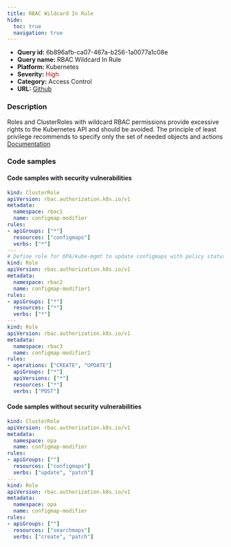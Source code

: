 ```yaml
---
title: RBAC Wildcard In Rule
hide:
  toc: true
  navigation: true
---
```


<style>
  .highlight .hll {
    background-color: #ff171742;
  }
  .md-content {
    max-width: 1100px;
    margin: 0 auto;
  }
</style>

-   **Query id:** 6b896afb-ca07-467a-b256-1a0077a1c08e
-   **Query name:** RBAC Wildcard In Rule
-   **Platform:** Kubernetes
-   **Severity:** <span style="color:#C00">High</span>
-   **Category:** Access Control
-   **URL:** [Github](https://github.com/Checkmarx/kics/tree/master/assets/queries/k8s/rbac_wildcard_in_rule)

### Description
Roles and ClusterRoles with wildcard RBAC permissions provide excessive rights to the Kubernetes API and should be avoided. The principle of least privilege recommends to specify only the set of needed objects and actions<br>
[Documentation](https://kubernetes.io/docs/reference/access-authn-authz/rbac/)

### Code samples
#### Code samples with security vulnerabilities
```yaml title="Positive test num. 1 - yaml file" hl_lines="7 9 18 19 20 29 31"
kind: ClusterRole
apiVersion: rbac.authorization.k8s.io/v1
metadata:
  namespace: rbac1
  name: configmap-modifier
rules:
- apiGroups: ["*"]
  resources: ["configmaps"]
  verbs: ["*"]
---
# Define role for OPA/kube-mgmt to update configmaps with policy status.
kind: Role
apiVersion: rbac.authorization.k8s.io/v1
metadata:
  namespace: rbac2
  name: configmap-modifier1
rules:
- apiGroups: ["*"]
  resources: ["*"]
  verbs: ["*"]
---
kind: Role
apiVersion: rbac.authorization.k8s.io/v1
metadata:
  namespace: rbac3
  name: configmap-modifier2
rules:
- operations: ["CREATE", "UPDATE"]
  apiGroups: ["*"]
  apiVersions: ["*"]
  resources: ["*"]
  verbs: ["POST"]

```


#### Code samples without security vulnerabilities
```yaml title="Negative test num. 1 - yaml file"
kind: ClusterRole
apiVersion: rbac.authorization.k8s.io/v1
metadata:
  namespace: opa
  name: configmap-modifier
rules:
- apiGroups: [""]
  resources: ["configmaps"]
  verbs: ["update", "patch"]
---
kind: Role
apiVersion: rbac.authorization.k8s.io/v1
metadata:
  namespace: opa
  name: configmap-modifier
rules:
- apiGroups: [""]
  resources: ["searchmaps"]
  verbs: ["create", "patch"]
```
